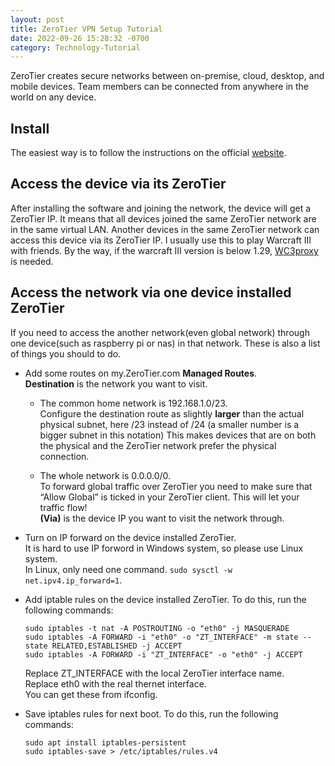 ```yaml
---
layout: post
title: ZeroTier VPN Setup Tutorial
date: 2022-09-26 15:28:32 -0700
category: Technology-Tutorial
---
```


ZeroTier creates secure networks between on-premise, cloud, desktop, and mobile devices. Team members can be connected from anywhere in the world on any device.

## Install

The easiest way is to follow the instructions on the official [website](https://www.zerotier.com/download/).

## Access the device via its ZeroTier

After installing the software and joining the network, the device will get a ZeroTier IP. It means that all devices joined the same ZeroTier network are in the same virtual LAN. Another devices in the same ZeroTier network can access this device via its ZeroTier IP. I usually use this to play Warcraft III with friends. By the way, if the warcraft III version is below 1.29, [WC3proxy](https://github.com/FooleAU/wc3proxy) is needed.

## Access the network via one device installed ZeroTier

If you need to access the another network(even global network) through one device(such as raspberry pi or nas) in that network. These is also a list of things you should to do.

- Add some routes on my.ZeroTier.com **Managed Routes**.  
  **Destination** is the network you want to visit.

  - The common home network is 192.168.1.0/23.  
    Configure the destination route as slightly **larger** than the actual physical subnet, here /23 instead of /24 (a smaller number is a bigger subnet in this notation) This makes devices that are on both the physical and the ZeroTier network prefer the physical connection.

  - The whole network is 0.0.0.0/0.  
    To forward global traffic over ZeroTier you need to make sure that “Allow Global” is ticked in your ZeroTier client. This will let your traffic flow!  
    **(Via)** is the device IP you want to visit the network through.

- Turn on IP forward on the device installed ZeroTier.  
  It is hard to use IP forword in Windows system, so please use Linux system.  
  In Linux, only need one command. `sudo sysctl -w net.ipv4.ip_forward=1`.

- Add iptable rules on the device installed ZeroTier. To do this, run the following commands:

  ```shell
  sudo iptables -t nat -A POSTROUTING -o "eth0" -j MASQUERADE
  sudo iptables -A FORWARD -i "eth0" -o "ZT_INTERFACE" -m state --state RELATED,ESTABLISHED -j ACCEPT
  sudo iptables -A FORWARD -i "ZT_INTERFACE" -o "eth0" -j ACCEPT
  ```

  Replace ZT_INTERFACE with the local ZeroTier interface name.  
  Replace eth0 with the real thernet interface.  
  You can get these from ifconfig.

- Save iptables rules for next boot. To do this, run the following commands:

  ```shell
  sudo apt install iptables-persistent
  sudo iptables-save > /etc/iptables/rules.v4
  ```
